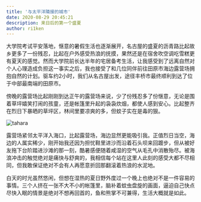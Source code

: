 ```yaml
---
title: '与太平洋隣接的城市'
date: 2020-08-29 20:45:21
description: 来日后的第一个盛夏
author: ri1ken
---
```


大学院考试平安落地，惬意的暑假生活也逐渐展开，名古屋的盛夏的沥青路比起故乡更多了一份残忍，比起在户外感受热浪的抚摸，果然还是在宿舍吹空调吃雪糕更有夏天的感觉。然而大学院前长达半年的宅居备考生活，让我感受到了远离自然对个人心理造成负担这一事实之后，我也接受了和几位同伴前往田原市海边露营场拥抱自然的计划。驱车约2小时，我们从名古屋出发，途径丰桥市最终顺利到达了位于中部最南端的田原市。

傍晚的露营场比起刚刚到达正午的露营场来说，少了份残忍多了份惬意，无论是围着草坪嬉笑打闹的孩童，还是帐篷里升起的袅袅炊烟，都使人感到安心。比起整齐在烈日下暴晒的草坪区，林间里要凉爽的多，但蚊子实在是毒的狠。

![tahara](/images/tahara.jpeg)

露营场紧邻太平洋入海口，比起露营场，海边显然更能吸引我。正值烈日当空，海边的人属实稀少，刚开始我还因为担忧鞋里进沙而沿着石头坝来回踱步，但从被好友拖下台阶踏进沙滩的那一刻，酷暑感便随着咸湿的空气从毛孔中消散殆尽。被海浪冲击的触觉绝对是痛快与舒爽的，我相信每个站在这里人此刻的感受大都不尽相同，但我敢保证绝对不会有人再愿意折回那翻滚着热浪的水泥地。

白天的时光虽然悠闲，但想在湿热的夏日野外度过一个晚上也绝对不是一件容易的事情。三个人挤在一张不大不小的帐篷里，脑补着蚊虫盘旋的画面，逼迫自己快点尽快入眠的情景是绝对不想再回首的，鱼和熊掌不可兼得，生活大概就是如此。

